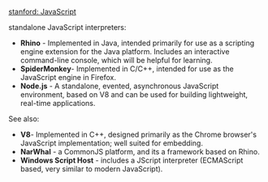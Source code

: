 [stanford: JavaScript](https://web.stanford.edu/class/cs98si/)

standalone JavaScript interpreters:

- **Rhino** - Implemented in Java, intended primarily for use as a scripting engine extension for the Java platform. Includes an interactive command-line console, which will be helpful for learning.
- **SpiderMonkey**- Implemented in C/C++, intended for use as the JavaScript engine in Firefox.
- **Node.js** - A standalone, evented, asynchronous JavaScript environment, based on V8 and can be used for building lightweight, real-time applications.

See also:

- **V8**- Implemented in C++, designed primarily as the Chrome browser's JavaScript implementation; well suited for embedding.
- **NarWhal** - a CommonJS platform, and its a framework based on Rhino.
- **Windows Script Host** - includes a JScript interpreter (ECMAScript based, very similar to modern JavaScript).
